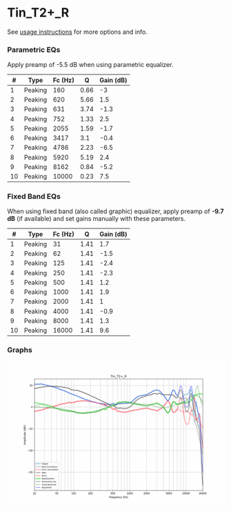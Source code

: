 # Tin_T2+_R
See [usage instructions](https://github.com/jaakkopasanen/AutoEq#usage) for more options and info.

### Parametric EQs
Apply preamp of -5.5 dB when using parametric equalizer.

|   # | Type    |   Fc (Hz) |    Q |   Gain (dB) |
|-----|---------|-----------|------|-------------|
|   1 | Peaking |       160 | 0.66 |        -3   |
|   2 | Peaking |       620 | 5.66 |         1.5 |
|   3 | Peaking |       631 | 3.74 |        -1.3 |
|   4 | Peaking |       752 | 1.33 |         2.5 |
|   5 | Peaking |      2055 | 1.59 |        -1.7 |
|   6 | Peaking |      3417 | 3.1  |        -0.4 |
|   7 | Peaking |      4786 | 2.23 |        -6.5 |
|   8 | Peaking |      5920 | 5.19 |         2.4 |
|   9 | Peaking |      8162 | 0.84 |        -5.2 |
|  10 | Peaking |     10000 | 0.23 |         7.5 |

### Fixed Band EQs
When using fixed band (also called graphic) equalizer, apply preamp of **-9.7 dB** (if available) and set gains manually with these parameters.

|   # | Type    |   Fc (Hz) |    Q |   Gain (dB) |
|-----|---------|-----------|------|-------------|
|   1 | Peaking |        31 | 1.41 |         1.7 |
|   2 | Peaking |        62 | 1.41 |        -1.5 |
|   3 | Peaking |       125 | 1.41 |        -2.4 |
|   4 | Peaking |       250 | 1.41 |        -2.3 |
|   5 | Peaking |       500 | 1.41 |         1.2 |
|   6 | Peaking |      1000 | 1.41 |         1.9 |
|   7 | Peaking |      2000 | 1.41 |         1   |
|   8 | Peaking |      4000 | 1.41 |        -0.9 |
|   9 | Peaking |      8000 | 1.41 |         1.3 |
|  10 | Peaking |     16000 | 1.41 |         9.6 |

### Graphs
![](./Tin_T2+_R.png)
